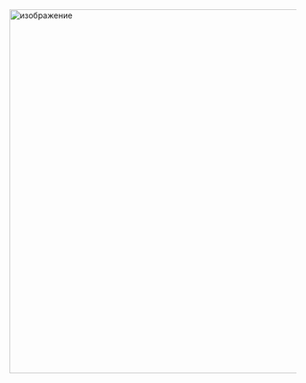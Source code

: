 <img width="640" height="640" alt="изображение" src="https://github.com/user-attachments/assets/3e9f8482-9a10-4252-9c8a-ef568532b043" />
